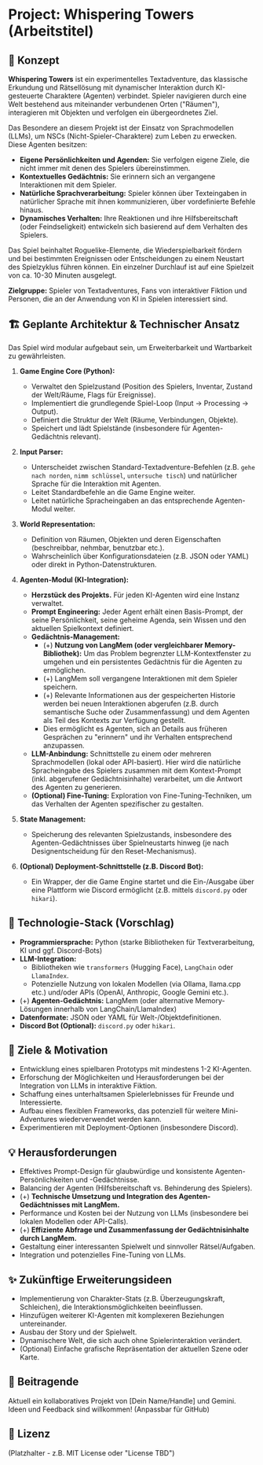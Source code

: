 # Project: Whispering Towers (Arbeitstitel)

## 📜 Konzept

**Whispering Towers** ist ein experimentelles Textadventure, das klassische Erkundung und Rätsellösung mit dynamischer Interaktion durch KI-gesteuerte Charaktere (Agenten) verbindet. Spieler navigieren durch eine Welt bestehend aus miteinander verbundenen Orten ("Räumen"), interagieren mit Objekten und verfolgen ein übergeordnetes Ziel.

Das Besondere an diesem Projekt ist der Einsatz von Sprachmodellen (LLMs), um NSCs (Nicht-Spieler-Charaktere) zum Leben zu erwecken. Diese Agenten besitzen:

* **Eigene Persönlichkeiten und Agenden:** Sie verfolgen eigene Ziele, die nicht immer mit denen des Spielers übereinstimmen.
* **Kontextuelles Gedächtnis:** Sie erinnern sich an vergangene Interaktionen mit dem Spieler.
* **Natürliche Sprachverarbeitung:** Spieler können über Texteingaben in natürlicher Sprache mit ihnen kommunizieren, über vordefinierte Befehle hinaus.
* **Dynamisches Verhalten:** Ihre Reaktionen und ihre Hilfsbereitschaft (oder Feindseligkeit) entwickeln sich basierend auf dem Verhalten des Spielers.

Das Spiel beinhaltet Roguelike-Elemente, die Wiederspielbarkeit fördern und bei bestimmten Ereignissen oder Entscheidungen zu einem Neustart des Spielzyklus führen können. Ein einzelner Durchlauf ist auf eine Spielzeit von ca. 10-30 Minuten ausgelegt.

**Zielgruppe:** Spieler von Textadventures, Fans von interaktiver Fiktion und Personen, die an der Anwendung von KI in Spielen interessiert sind.

## 🏗️ Geplante Architektur & Technischer Ansatz

Das Spiel wird modular aufgebaut sein, um Erweiterbarkeit und Wartbarkeit zu gewährleisten.

1.  **Game Engine Core (Python):**
    * Verwaltet den Spielzustand (Position des Spielers, Inventar, Zustand der Welt/Räume, Flags für Ereignisse).
    * Implementiert die grundlegende Spiel-Loop (Input -> Processing -> Output).
    * Definiert die Struktur der Welt (Räume, Verbindungen, Objekte).
    * Speichert und lädt Spielstände (insbesondere für Agenten-Gedächtnis relevant).

2.  **Input Parser:**
    * Unterscheidet zwischen Standard-Textadventure-Befehlen (z.B. `gehe nach norden`, `nimm schlüssel`, `untersuche tisch`) und natürlicher Sprache für die Interaktion mit Agenten.
    * Leitet Standardbefehle an die Game Engine weiter.
    * Leitet natürliche Spracheingaben an das entsprechende Agenten-Modul weiter.

3.  **World Representation:**
    * Definition von Räumen, Objekten und deren Eigenschaften (beschreibbar, nehmbar, benutzbar etc.).
    * Wahrscheinlich über Konfigurationsdateien (z.B. JSON oder YAML) oder direkt in Python-Datenstrukturen.

4.  **Agenten-Modul (KI-Integration):**
    * **Herzstück des Projekts.** Für jeden KI-Agenten wird eine Instanz verwaltet.
    * **Prompt Engineering:** Jeder Agent erhält einen Basis-Prompt, der seine Persönlichkeit, seine geheime Agenda, sein Wissen und den aktuellen Spielkontext definiert.
    * **Gedächtnis-Management:**
        * (+) **Nutzung von LangMem (oder vergleichbarer Memory-Bibliothek):** Um das Problem begrenzter LLM-Kontextfenster zu umgehen und ein persistentes Gedächtnis für die Agenten zu ermöglichen.
        * (+) LangMem soll vergangene Interaktionen mit dem Spieler speichern.
        * (+) Relevante Informationen aus der gespeicherten Historie werden bei neuen Interaktionen abgerufen (z.B. durch semantische Suche oder Zusammenfassung) und dem Agenten als Teil des Kontexts zur Verfügung gestellt.
        * Dies ermöglicht es Agenten, sich an Details aus früheren Gesprächen zu "erinnern" und ihr Verhalten entsprechend anzupassen.
    * **LLM-Anbindung:** Schnittstelle zu einem oder mehreren Sprachmodellen (lokal oder API-basiert). Hier wird die natürliche Spracheingabe des Spielers zusammen mit dem Kontext-Prompt (inkl. abgerufener Gedächtnisinhalte) verarbeitet, um die Antwort des Agenten zu generieren.
    * **(Optional) Fine-Tuning:** Exploration von Fine-Tuning-Techniken, um das Verhalten der Agenten spezifischer zu gestalten.


5.  **State Management:**
    * Speicherung des relevanten Spielzustands, insbesondere des Agenten-Gedächtnisses über Spielneustarts hinweg (je nach Designentscheidung für den Reset-Mechanismus).

6.  **(Optional) Deployment-Schnittstelle (z.B. Discord Bot):**
    * Ein Wrapper, der die Game Engine startet und die Ein-/Ausgabe über eine Plattform wie Discord ermöglicht (z.B. mittels `discord.py` oder `hikari`).

## 🚀 Technologie-Stack (Vorschlag)

* **Programmiersprache:** Python (starke Bibliotheken für Textverarbeitung, KI und ggf. Discord-Bots)
* **LLM-Integration:**
    * Bibliotheken wie `transformers` (Hugging Face), `LangChain` oder `LlamaIndex`.
    * Potenzielle Nutzung von lokalen Modellen (via Ollama, llama.cpp etc.) und/oder APIs (OpenAI, Anthropic, Google Gemini etc.).
* (+) **Agenten-Gedächtnis:** LangMem (oder alternative Memory-Lösungen innerhalb von LangChain/LlamaIndex)
* **Datenformate:** JSON oder YAML für Welt-/Objektdefinitionen.
* **Discord Bot (Optional):** `discord.py` oder `hikari`.

## 🎯 Ziele & Motivation

* Entwicklung eines spielbaren Prototyps mit mindestens 1-2 KI-Agenten.
* Erforschung der Möglichkeiten und Herausforderungen bei der Integration von LLMs in interaktive Fiktion.
* Schaffung eines unterhaltsamen Spielerlebnisses für Freunde und Interessierte.
* Aufbau eines flexiblen Frameworks, das potenziell für weitere Mini-Adventures wiederverwendet werden kann.
* Experimentieren mit Deployment-Optionen (insbesondere Discord).

## 💡 Herausforderungen

* Effektives Prompt-Design für glaubwürdige und konsistente Agenten-Persönlichkeiten und -Gedächtnisse.
* Balancing der Agenten (Hilfsbereitschaft vs. Behinderung des Spielers).
* (+) **Technische Umsetzung und Integration des Agenten-Gedächtnisses mit LangMem.**
* Performance und Kosten bei der Nutzung von LLMs (insbesondere bei lokalen Modellen oder API-Calls).
* (+) **Effiziente Abfrage und Zusammenfassung der Gedächtnisinhalte durch LangMem.**
* Gestaltung einer interessanten Spielwelt und sinnvoller Rätsel/Aufgaben.
* Integration und potenzielles Fine-Tuning von LLMs.

## ✨ Zukünftige Erweiterungsideen

* Implementierung von Charakter-Stats (z.B. Überzeugungskraft, Schleichen), die Interaktionsmöglichkeiten beeinflussen.
* Hinzufügen weiterer KI-Agenten mit komplexeren Beziehungen untereinander.
* Ausbau der Story und der Spielwelt.
* Dynamischere Welt, die sich auch ohne Spielerinteraktion verändert.
* (Optional) Einfache grafische Repräsentation der aktuellen Szene oder Karte.

## 🤝 Beitragende

Aktuell ein kollaboratives Projekt von [Dein Name/Handle] und Gemini. Ideen und Feedback sind willkommen! (Anpassbar für GitHub)

## 📄 Lizenz

(Platzhalter - z.B. MIT License oder "License TBD")

